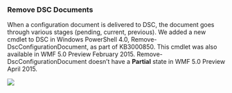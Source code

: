 ### Remove DSC Documents

When a configuration document is delivered to DSC, the document goes through various stages (pending, current, previous). We added a new cmdlet to DSC in Windows PowerShell 4.0, Remove-DscConfigurationDocument, as part of KB3000850. This cmdlet was also available in WMF 5.0 Preview February 2015. Remove-DscConfigurationDocument doesn’t have a **Partial** state in WMF 5.0 Preview April 2015.

![](media/image9.png)
